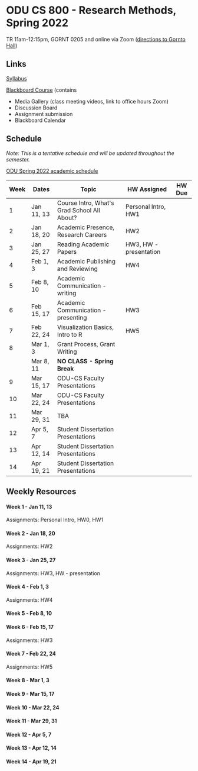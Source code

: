 # ODU CS 800 - Research Methods, Spring 2022

TR 11am-12:15pm, GORNT 0205 and online via Zoom ([directions to Gornto Hall](https://clt.odu.edu/directions-to-gornto))

## Links

[Syllabus](syllabus.md)

[Blackboard Course](https://www.blackboard.odu.edu/ultra/courses/_394465_1/cl/outline) (contains 
* Media Gallery (class meeting videos, link to office hours Zoom)
* Discussion Board
* Assignment submission
* Blackboard Calendar

## Schedule

*Note: This is a tentative schedule and will be updated throughout the semester.*

[ODU Spring 2022 academic schedule](https://www.odu.edu/academics/calendar/spring)

|Week |Dates|Topic|HW Assigned|HW Due|
|---|---|---|---|---|
|1|	Jan 11, 13|	Course Intro, What's Grad School All About? | Personal Intro, HW1 | |
|2|	Jan 18, 20|	Academic Presence, Research Careers | HW2 | |
|3|	Jan 25, 27|	Reading Academic Papers | HW3, HW - presentation | | 
|4|	Feb 1, 3| Academic Publishing and Reviewing | HW4 | |
|5|	Feb 8, 10| Academic Communication - writing  |
|6|	Feb 15, 17|	Academic Communication - presenting | HW3 | |
|7|	Feb 22, 24|	Visualization Basics, Intro to R | HW5 | | 
|8|	Mar 1, 3|	Grant Process, Grant Writing |
||	Mar 8, 11|	**NO CLASS - Spring Break** | 
|9|	Mar 15, 17|	ODU-CS Faculty Presentations | 
|10| Mar 22, 24|	ODU-CS Faculty Presentations | 
|11| Mar 29, 31|	TBA | 
|12| Apr 5, 7|	Student Dissertation Presentations | 
|13| Apr 12, 14|	Student Dissertation Presentations |
|14| Apr 19, 21|	Student Dissertation Presentations |



## Weekly Resources

#### Week 1 - Jan 11, 13
Assignments: Personal Intro, HW0, HW1

#### Week 2 - Jan 18, 20
Assignments: HW2

#### Week 3 - Jan 25, 27
Assignments: HW3, HW - presentation

#### Week 4 - Feb 1, 3
Assignments: HW4

#### Week 5 - Feb 8, 10

#### Week 6 - Feb 15, 17
Assignments:  HW3 

#### Week 7 - Feb 22, 24
Assignments: HW5

#### Week 8 - Mar 1, 3

#### Week 9 - Mar 15, 17

#### Week 10 - Mar 22, 24

#### Week 11 - Mar 29, 31

#### Week 12 - Apr 5, 7

#### Week 13 - Apr 12, 14

#### Week 14 - Apr 19, 21
